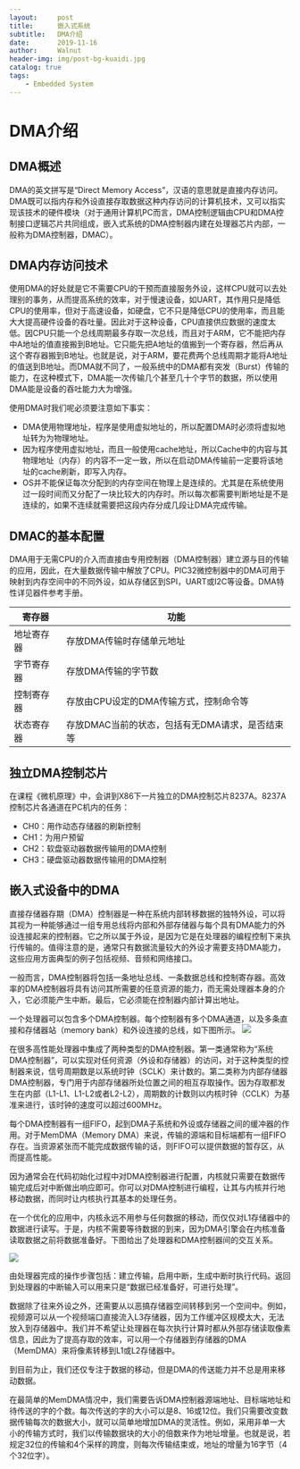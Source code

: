 ```yaml
---
layout:     post
title:      嵌入式系统
subtitle:   DMA介绍
date:       2019-11-16
author:     Walnut
header-img: img/post-bg-kuaidi.jpg
catalog: true
tags:
    - Embedded System
---
```


# DMA介绍

## DMA概述

DMA的英文拼写是“Direct Memory Access”，汉语的意思就是直接内存访问。DMA既可以指内存和外设直接存取数据这种内存访问的计算机技术，又可以指实现该技术的硬件模块（对于通用计算机PC而言，DMA控制逻辑由CPU和DMA控制接口逻辑芯片共同组成，嵌入式系统的DMA控制器内建在处理器芯片内部，一般称为DMA控制器，DMAC）。

## DMA内存访问技术

使用DMA的好处就是它不需要CPU的干预而直接服务外设，这样CPU就可以去处理别的事务，从而提高系统的效率，对于慢速设备，如UART，其作用只是降低CPU的使用率，但对于高速设备，如硬盘，它不只是降低CPU的使用率，而且能大大提高硬件设备的吞吐量。因此对于这种设备，CPU直接供应数据的速度太低。因CPU只能一个总线周期最多存取一次总线，而且对于ARM，它不能把内存中A地址的值直接搬到B地址。它只能先把A地址的值搬到一个寄存器，然后再从这个寄存器搬到B地址。也就是说，对于ARM，要花费两个总线周期才能将A地址的值送到B地址。而DMA就不同了，一般系统中的DMA都有突发（Burst）传输的能力，在这种模式下，DMA能一次传输几个甚至几十个字节的数据，所以使用DMA能是设备的吞吐能力大为增强。

使用DMA时我们呢必须要注意如下事实：
- DMA使用物理地址，程序是使用虚拟地址的，所以配置DMA时必须将虚拟地址转为为物理地址。
- 因为程序使用虚拟地址，而且一般使用cache地址，所以Cache中的内容与其物理地址（内存）的内容不一定一致，所以在启动DMA传输前一定要将该地址的cache刷新，即写入内存。
- OS并不能保证每次分配到的内存空间在物理上是连续的。尤其是在系统使用过一段时间而又分配了一块比较大的内存时。所以每次都需要判断地址是不是连续的，如果不连续就需要把这段内存分成几段让DMA完成传输。

## DMAC的基本配置

DMA用于无需CPU的介入而直接由专用控制器（DMA控制器）建立源与目的传输的应用，因此，在大量数据传输中解放了CPU。PIC32微控制器中的DMA可用于映射到内存空间中的不同外设，如从存储区到SPI，UART或I2C等设备。DMA特性详见器件参考手册。

寄存器 | 功能
----- | ----
地址寄存器 | 存放DMA传输时存储单元地址
字节寄存器 | 存放DMA传输的字节数
控制寄存器 | 存放由CPU设定的DMA传输方式，控制命令等
状态寄存器 | 存放DMAC当前的状态，包括有无DMA请求，是否结束等

## 独立DMA控制芯片

在课程《微机原理》中，会讲到X86下一片独立的DMA控制芯片8237A。8237A控制芯片各通道在PC机内的任务：
- CH0：用作动态存储器的刷新控制
- CH1：为用户预留
- CH2：软盘驱动器数据传输用的DMA控制
- CH3：硬盘驱动器数据传输用的DMA控制

## 嵌入式设备中的DMA

直接存储器存期（DMA）控制器是一种在系统内部转移数据的独特外设，可以将其视为一种能够通过一组专用总线将内部和外部存储器与每个具有DMA能力的外设连接起来的控制器。它之所以属于外设，是因为它是在处理器的编程控制下来执行传输的。值得注意的是，通常只有数据流量较大的外设才需要支持DMA能力，这些应用方面典型的例子包括视频、音频和网络接口。

一般而言，DMA控制器将包括一条地址总线、一条数据总线和控制寄存器。高效率的DMA控制器将具有访问其所需要的任意资源的能力，而无需处理器本身的介入，它必须能产生中断。最后，它必须能在控制器内部计算出地址。

一个处理器可以包含多个DMA控制器。每个控制器有多个DMA通道，以及多条直接和存储器站（memory bank）和外设连接的总线，如下图所示。
![](https://nieyong.github.io/wiki_cpu/CPU%E4%BD%93%E7%B3%BB%E6%9E%B6%E6%9E%84-image/dma/system_dma.jpg)

在很多高性能处理器中集成了两种类型的DMA控制器。第一类通常称为“系统DMA控制器”，可以实现对任何资源（外设和存储器）的访问，对于这种类型的控制器来说，信号周期数是以系统时钟（SCLK）来计数的。第二类称为内部存储器DMA控制器，专门用于内部存储器所处位置之间的相互存取操作。因为存取都发生在内部（L1-L1、L1-L2或者L2-L2），周期数的计数则以内核时钟（CCLK）为基准来进行，该时钟的速度可以超过600MHz。

每个DMA控制器有一组FIFO，起到DMA子系统和外设或存储器之间的缓冲器的作用。对于MemDMA（Memory DMA）来说，传输的源端和目标端都有一组FIFO存在。当资源紧张而不能完成数据传输的话，则FIFO可以提供数据的暂存区，从而提高性能。

因为通常会在代码初始化过程中对DMA控制器进行配置，内核就只需要在数据传输完成后对中断做出响应即可。你可以对DMA控制进行编程，让其与内核并行地移动数据，而同时让内核执行其基本的处理任务。

在一个优化的应用中，内核永远不用参与任何数据的移动，而仅仅对L1存储器中的数据进行读写。于是，内核不需要等待数据的到来，因为DMA引擎会在内核准备读取数据之前将数据准备好。下图给出了处理器和DMA控制器间的交互关系。

![](https://nieyong.github.io/wiki_cpu/CPU%E4%BD%93%E7%B3%BB%E6%9E%B6%E6%9E%84-image/dma/dmac.jpg)

由处理器完成的操作步骤包括：建立传输，启用中断，生成中断时执行代码。返回到处理器的中断输入可以用来只是“数据已经准备好，可进行处理”。

数据除了往来外设之外，还需要从以恶搞存储器空间转移到另一个空间中。例如，视频源可以从一个视频端口直接流入L3存储器，因为工作缓冲区规模太大，无法放入到存储器中。我们并不希望让处理器在每次执行计算时都从外部存储读取像素信息，因此为了提高存取的效率，可以用一个存储器到存储器的DMA（MemDMA）来将像素转移到L1或L2存储器中。

到目前为止，我们还仅专注于数据的移动，但是DMA的传送能力并不总是用来移动数据。

在最简单的MemDMA情况中，我们需要告诉DMA控制器源端地址、目标端地址和待传送的字的个数。每次传送的字的大小可以是8、16或12位。我们只需要改变数据传输每次的数据大小，就可以简单地增加DMA的灵活性。例如，采用非单一大小的传输方式时，我们以传输数据块的大小的倍数来作为地址增量。也就是说，若规定32位的传输和4个采样的跨度，则每次传输结束或，地址的增量为16字节（4个32位字）。